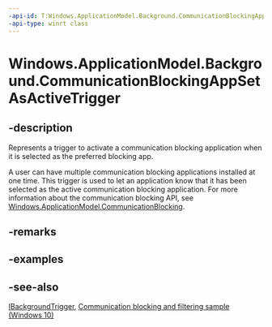 ```yaml
---
-api-id: T:Windows.ApplicationModel.Background.CommunicationBlockingAppSetAsActiveTrigger
-api-type: winrt class
---
```


<!-- Class syntax.
public class CommunicationBlockingAppSetAsActiveTrigger : Windows.ApplicationModel.Background.IBackgroundTrigger, Windows.ApplicationModel.Background.ICommunicationBlockingAppSetAsActiveTrigger
-->

# Windows.ApplicationModel.Background.CommunicationBlockingAppSetAsActiveTrigger

## -description
Represents a trigger to activate a communication blocking application when it is selected as the preferred blocking app.

A user can have multiple communication blocking applications installed at one time. This trigger is used to let an application know that it has been selected as the active communication blocking application. For more information about the communication blocking API, see [Windows.ApplicationModel.CommunicationBlocking](../windows.applicationmodel.communicationblocking/windows_applicationmodel_communicationblocking.md).

## -remarks

## -examples

## -see-also
[IBackgroundTrigger](ibackgroundtrigger.md), [Communication blocking and filtering sample (Windows 10)](http://go.microsoft.com/fwlink/p/?LinkId=624164)